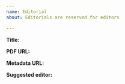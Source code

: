 ```yaml
---
name: Editorial
about: Editorials are reserved for editors

---
```


**Title:**
<!-- See https://github.com/rescience-c/template -->
**PDF URL:**
<!-- See https://github.com/rescience-c/template -->
**Metadata URL:**
<!-- Have a look at the board at https://rescience-c.github.io/board/ -->
**Suggested editor:**

